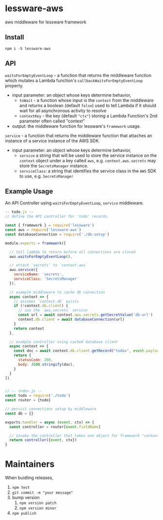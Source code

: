 # lessware-aws
aws middleware for lessware framework

## Install
`npm i -S lessware-aws`

## API
`waitsForEmptyEventLoop` - a function that returns the middleware function which mutates a Lambda function's `callbackWaitsForEmptyEventLoop` property.
- input parameter: an object whose keys determine behavior,
  - `toWait` - a function whose input is the `context` from the middleware and returns a boolean (default `false`) used to tell Lambda if it should wait for all asynchronous activity to resolve 
  - `contextKey` - the key (default `"ctx"`) storing a Lambda Function's 2nd parameter often called "context"
- output: the middleware function for lessware's `framework` usage.

`service` - a function that returns the middleware function that attaches an instance of a service instance of the AWS SDK.
- input parameter: an object whose keys determine behavior,
  - `service` a string that will be used to store the service instance on the `context` object under a key called `aws`, e.g. `context.aws.secrets` may store the `SecretsManager` instance.
  - `serviceClass`: a string that identifies the service class in the `AWS` SDK to use, e.g. `SecretsManager`

## Example Usage
An API Controller using `waitsForEmptyEventLoop`, `service` middleware.

```javascript
-- todo.js --
// define the API controller for 'todo' records.

const { framework } = require('lessware')
const aws = require('lessware-aws')
const databaseConnection = require('./db-setup')

module.exports = framework([

  // tell lambda to return before all connections are closed
  aws.waitsForEmptyEventLoop(),

  // attach `secrets` to `context.aws`
  aws.service({
    serviceName: 'secrets',
    serviceClass: 'SecretsManager'
  }),

  // example middleware to cache db connection
  async context => {
    // assumes `context.db` exists
    if (!context.db.client) {
      // use the `aws.secrets` service
      const url = await context.aws.secrets.getSecretValue('db-url')
      context.db.client = await databaseConnection(url)
    }
    return context
  },

  // example controller using cached database client
  async context => {
    const doc = await context.db.client.getRecord("todos", event.payload.id)
    return {
      statusCode: 200,
      body: JSON.stringify(doc),
    }
  }
])


// -- index.js --
const todo = require('./todo')
const router = {todo}

// persist connections setup by middleware
const db = {}

exports.handler = async (event, ctx) => {
  const controller = router[event.fieldName]

  // invoke the controller that takes one object for framework "context"
  return controller({event, ctx})
}
```

# Maintainers

When buidling releases,
1. `npm test`
2. `git commit -m "your message"`
3. bump version 
   1. `npm version patch`
   2. `npm version minor`
4. `npm publish`
